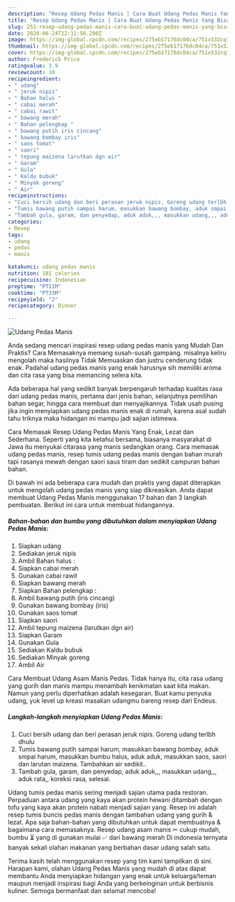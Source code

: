 ```yaml
---
description: "Resep Udang Pedas Manis | Cara Buat Udang Pedas Manis Yang Bisa Manjain Lidah"
title: "Resep Udang Pedas Manis | Cara Buat Udang Pedas Manis Yang Bisa Manjain Lidah"
slug: 251-resep-udang-pedas-manis-cara-buat-udang-pedas-manis-yang-bisa-manjain-lidah
date: 2020-06-24T12:11:56.290Z
image: https://img-global.cpcdn.com/recipes/275eb17176dc04ca/751x532cq70/udang-pedas-manis-foto-resep-utama.jpg
thumbnail: https://img-global.cpcdn.com/recipes/275eb17176dc04ca/751x532cq70/udang-pedas-manis-foto-resep-utama.jpg
cover: https://img-global.cpcdn.com/recipes/275eb17176dc04ca/751x532cq70/udang-pedas-manis-foto-resep-utama.jpg
author: Frederick Price
ratingvalue: 3.9
reviewcount: 10
recipeingredient:
- " udang"
- " jeruk nipis"
- " Bahan halus "
- " cabai merah"
- " cabai rawit"
- " bawang merah"
- " Bahan pelengkap "
- " bawang putih iris cincang"
- " bawang bombay iris"
- " saos tomat"
- " saori"
- " tepung maizena larutkan dgn air"
- " Garam"
- " Gula"
- " Kaldu bubuk"
- " Minyak goreng"
- " Air"
recipeinstructions:
- "Cuci bersih udang dan beri perasan jeruk nipis. Goreng udang terlbh dhulu"
- "Tumis bawang putih sampai harum, masukkan bawang bombay, aduk smpai harum, masukkan bumbu halus, aduk aduk, masukkan saos, saori dan larutan maizena. Tambahkan air sedikit.."
- "Tambah gula, garam, dan penyedap, aduk aduk,,, masukkan udang,,, aduk rata,, koreksi rasa, selesai."
categories:
- Resep
tags:
- udang
- pedas
- manis

katakunci: udang pedas manis 
nutrition: 181 calories
recipecuisine: Indonesian
preptime: "PT11M"
cooktime: "PT33M"
recipeyield: "2"
recipecategory: Dinner

---
```



![Udang Pedas Manis](https://img-global.cpcdn.com/recipes/275eb17176dc04ca/751x532cq70/udang-pedas-manis-foto-resep-utama.jpg)

Anda sedang mencari inspirasi resep udang pedas manis yang Mudah Dan Praktis? Cara Memasaknya memang susah-susah gampang. misalnya keliru mengolah maka hasilnya Tidak Memuaskan dan justru cenderung tidak enak. Padahal udang pedas manis yang enak harusnya sih memiliki aroma dan cita rasa yang bisa memancing selera kita.

Ada beberapa hal yang sedikit banyak berpengaruh terhadap kualitas rasa dari udang pedas manis, pertama dari jenis bahan, selanjutnya pemilihan bahan segar, hingga cara membuat dan menyajikannya. Tidak usah pusing jika ingin menyiapkan udang pedas manis enak di rumah, karena asal sudah tahu triknya maka hidangan ini mampu jadi sajian istimewa.

Cara Memasak Resep Udang Pedas Manis Yang Enak, Lezat dan Sederhana. Seperti yang kita ketahui bersama, biasanya masyarakat di Jawa itu menyukai citarasa yang manis sedangkan orang. Cara memasak udang pedas manis, resep tumis udang pedas manis dengan bahan murah tapi rasanya mewah dengan saori saus tiram dan sedikit campuran bahan bahan.


Di bawah ini ada beberapa cara mudah dan praktis yang dapat diterapkan untuk mengolah udang pedas manis yang siap dikreasikan. Anda dapat membuat Udang Pedas Manis menggunakan 17 bahan dan 3 langkah pembuatan. Berikut ini cara untuk membuat hidangannya.

<!--inarticleads1-->

##### Bahan-bahan dan bumbu yang dibutuhkan dalam menyiapkan Udang Pedas Manis:

1. Siapkan  udang
1. Sediakan  jeruk nipis
1. Ambil  Bahan halus :
1. Siapkan  cabai merah
1. Gunakan  cabai rawit
1. Siapkan  bawang merah
1. Siapkan  Bahan pelengkap :
1. Ambil  bawang putih (iris cincang)
1. Gunakan  bawang bombay (iris)
1. Gunakan  saos tomat
1. Siapkan  saori
1. Ambil  tepung maizena (larutkan dgn air)
1. Siapkan  Garam
1. Gunakan  Gula
1. Sediakan  Kaldu bubuk
1. Sediakan  Minyak goreng
1. Ambil  Air


Cara Membuat Udang Asam Manis Pedas. Tidak hanya itu, cita rasa udang yang gurih dan manis mampu menambah kenikmatan saat kita makan. Namun yang perlu diperhatikan adalah kesegaran. Buat kamu penyuka udang, yuk level up kreasi masakan udangmu bareng resep dari Endeus. 

<!--inarticleads2-->

##### Langkah-langkah menyiapkan Udang Pedas Manis:

1. Cuci bersih udang dan beri perasan jeruk nipis. Goreng udang terlbh dhulu
1. Tumis bawang putih sampai harum, masukkan bawang bombay, aduk smpai harum, masukkan bumbu halus, aduk aduk, masukkan saos, saori dan larutan maizena. Tambahkan air sedikit..
1. Tambah gula, garam, dan penyedap, aduk aduk,,, masukkan udang,,, aduk rata,, koreksi rasa, selesai.


Udang tumis pedas manis sering menjadi sajian utama pada restoran. Perpaduan antara udang yang kaya akan protein hewani ditambah dengan tofu yang kaya akan protein nabati menjadi sajian yang. Resep ini adalah resep tumis buncis pedas manis dengan tambahan udang yang gurih &amp; lezat. Apa saja bahan-bahan yang dibutuhkan untuk dapat membuatnya &amp; bagaimana cara memasaknya. Resep udang asam manis ✂ cukup mudah, bumbu ⏳ yang di gunakan mulai ✅ dari bawang merah Di indonesia ternyata banyak sekali olahan makanan yang berbahan dasar udang salah satu. 

Terima kasih telah menggunakan resep yang tim kami tampilkan di sini. Harapan kami, olahan Udang Pedas Manis yang mudah di atas dapat membantu Anda menyiapkan hidangan yang enak untuk keluarga/teman maupun menjadi inspirasi bagi Anda yang berkeinginan untuk berbisnis kuliner. Semoga bermanfaat dan selamat mencoba!
